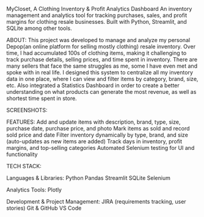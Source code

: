 MyCloset, A Clothing Inventory & Profit Analytics Dashboard
An inventory management and analytics tool for tracking purchases, sales, and profit margins for clothing resale businesses.
Built with Python, Streamlit, and SQLite among other tools.

ABOUT:
This project was developed to manage and analyze my personal Depop(an online platform for selling mostly clothing) resale inventory.
Over time, I had accumulated 100s of clothing items, making it challenging to track purchase details, selling prices, and time spent in inventory.
There are many sellers that face the same struggles as me, some I have even met and spoke with in real life.
I designed this system to centralize all my inventory data in one place, where I can view and filter items by category, brand, size, etc.
Also integrated a Statistics Dashboard in order to create a better understanding on what products can generate the most revenue, as well as shortest time spent in store.

SCREENSHOTS:

FEATURES:
Add and update items with description, brand, type, size, purchase date, purchase price, and photo
Mark items as sold and record sold price and date
Filter inventory dynamically by type, brand, and size (auto-updates as new items are added)
Track days in inventory, profit margins, and top-selling categories
Automated Selenium testing for UI and functionality

TECH STACK:

Languages & Libraries:
Python
Pandas
Streamlit
SQLite
Selenium

Analytics Tools:
Plotly

Development & Project Management:
JIRA (requirements tracking, user stories)
Git & GitHub
VS Code

